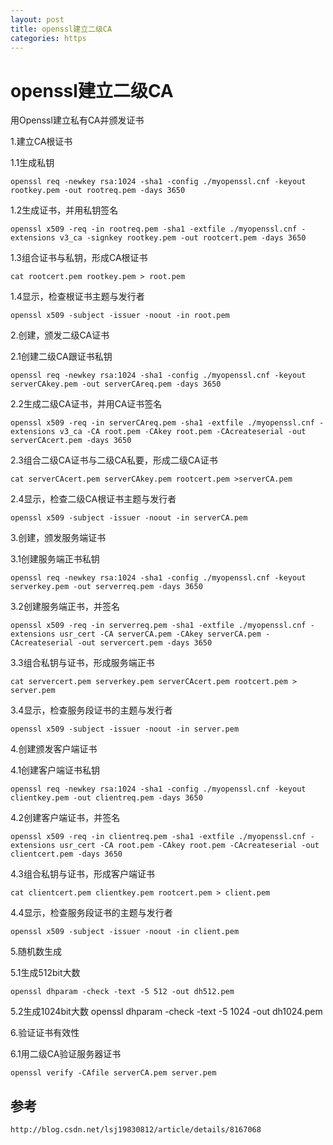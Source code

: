 ```yaml
---
layout: post
title: openssl建立二级CA
categories: https
---
```


# openssl建立二级CA


用Openssl建立私有CA并颁发证书 

1.建立CA根证书 

1.1生成私钥 
```
openssl req -newkey rsa:1024 -sha1 -config ./myopenssl.cnf -keyout rootkey.pem -out rootreq.pem -days 3650 
```

1.2生成证书，并用私钥签名 

```
openssl x509 -req -in rootreq.pem -sha1 -extfile ./myopenssl.cnf -extensions v3_ca -signkey rootkey.pem -out rootcert.pem -days 3650 
```


1.3组合证书与私钥，形成CA根证书 

```
cat rootcert.pem rootkey.pem > root.pem 
```


1.4显示，检查根证书主题与发行者 

```
openssl x509 -subject -issuer -noout -in root.pem 
```


2.创建，颁发二级CA证书 

2.1创建二级CA跟证书私钥 

```
openssl req -newkey rsa:1024 -sha1 -config ./myopenssl.cnf -keyout serverCAkey.pem -out serverCAreq.pem -days 3650 
```


2.2生成二级CA证书，并用CA证书签名 

```
openssl x509 -req -in serverCAreq.pem -sha1 -extfile ./myopenssl.cnf -extensions v3_ca -CA root.pem -CAkey root.pem -CAcreateserial -out serverCAcert.pem -days 3650 
```


2.3组合二级CA证书与二级CA私要，形成二级CA证书 

```
cat serverCAcert.pem serverCAkey.pem rootcert.pem >serverCA.pem 
```


2.4显示，检查二级CA根证书主题与发行者 

```
openssl x509 -subject -issuer -noout -in serverCA.pem 
```


3.创建，颁发服务端证书 

3.1创建服务端正书私钥 

```
openssl req -newkey rsa:1024 -sha1 -config ./myopenssl.cnf -keyout serverkey.pem -out serverreq.pem -days 3650 
```



3.2创建服务端正书，并签名 

```
openssl x509 -req -in serverreq.pem -sha1 -extfile ./myopenssl.cnf -extensions usr_cert -CA serverCA.pem -CAkey serverCA.pem -CAcreateserial -out servercert.pem -days 3650 
```



3.3组合私钥与证书，形成服务端正书 
```
cat servercert.pem serverkey.pem serverCAcert.pem rootcert.pem > server.pem 
```


3.4显示，检查服务段证书的主题与发行者 
```
openssl x509 -subject -issuer -noout -in server.pem 
```


4.创建颁发客户端证书 

4.1创建客户端证书私钥 

```
openssl req -newkey rsa:1024 -sha1 -config ./myopenssl.cnf -keyout clientkey.pem -out clientreq.pem -days 3650 
```


4.2创建客户端证书，并签名 
```
openssl x509 -req -in clientreq.pem -sha1 -extfile ./myopenssl.cnf -extensions usr_cert -CA root.pem -CAkey root.pem -CAcreateserial -out clientcert.pem -days 3650 
```


4.3组合私钥与证书，形成客户端证书 
```
cat clientcert.pem clientkey.pem rootcert.pem > client.pem 
```


4.4显示，检查服务段证书的主题与发行者 
```
openssl x509 -subject -issuer -noout -in client.pem 
```


5.随机数生成 

5.1生成512bit大数 
```
openssl dhparam -check -text -5 512 -out dh512.pem 
```


5.2生成1024bit大数 openssl dhparam -check -text -5 1024 -out dh1024.pem 



6.验证证书有效性 

6.1用二级CA验证服务器证书 
```
openssl verify -CAfile serverCA.pem server.pem
```

## 参考
```
http://blog.csdn.net/lsj19830812/article/details/8167068
```